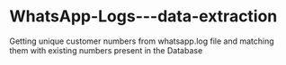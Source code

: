 # WhatsApp-Logs---data-extraction
Getting unique customer numbers from whatsapp.log file and matching them with existing numbers present in the Database
